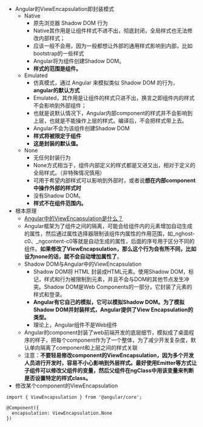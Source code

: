 * Angular的ViewEncapsulation即封装模式
    * Native
        * 原先浏览器 Shadow DOM 行为
        * Native其作用是让组件样式不进不出，彻底封闭，全局样式也无法修改内部样式；
        * 应该一般不会用，因为一般都想让外部的通用样式影响到内部，比如bootstrap的一些样式
        * Angular将为组件创建Shadow DOM。
        * **样式的范围是组件。**
    * Emulated
        * 仿真模式，通过 Angular 来模拟类似 Shadow DOM 的行为，**angular的默认方式**
        * Emulated，其作用是让组件的样式只进不出，换言之即组件内的样式不会影响到外部组件；
        * 也就是说默认情况下，Angular内部component的样式并不会影响到上层，也就是不能操作上层的样式。编译后，不会把样式带上去。
        * Angular不会为该组件创建Shadow DOM
        * **样式将被限定于组件**
        * **这是封装的默认值。**
    * None
        * 无任何封装行为
        * None方式相当于，组件内部定义的样式都是又进又出，相对于定义的全局样式。（非特殊情况慎用）
        * 可用于希望内部样式可以影响到外部时，或者说**想在内部component中操作外部的样式时**
        * 没有Shadow DOM。
        * **样式不在组件范围内。**
* 根本原理
    * [Angular中的ViewEncapsulation是什么？](https://baijiahao.baidu.com/s?id=1603683113292930767&wfr=spider&for=pc)
    * Angular框架为了组件之间的隔离，可能会给组件内的元素增加自动生成的属性，然后通过属性选择器限制该组件内属性的作用范围，如_nghost-c0、_ngcontent-c0等就是自动生成的属性，后面的序号用于区分不同的组件。**如果修改了ViewEncapsulation，那么这个行为会有所不同，比如设为none的话，就不会自动增加属性了**。
    * Shadow DOM与Angular中的ViewEncapsulation
        * Shadow DOM将 HTML 封装成HTML元素。使用Shadow DOM，标记，样式和行为被限制到元素，并且不会与DOM的其他节点发生冲突。Shadow DOM是Web Components的一部分，它封装了元素的样式和登录。
        * **Angular有它自己的模拟，它可以模拟Shadow DOM。为了模拟Shadow DOM并封装样式，Angular提供了View Encapsulation的类型。**
        * 理论上，Angular组件不是Web组件
    * Angular的component封装了web前端开发的底层细节，模拟成了桌面程序的样子，把每个component作为了一个整体，为了减少开发复杂度，默认单向隔离了component和上层之间的样式关联
    * 注意：**不要轻易修改component的ViewEncapsulation，因为多个开发人员进行开发时，容易不小心影响到外层样式。最好使用Emitter等方式让子组件可以修改父组件的变量，然后父组件在ngClass中用该变量来判断是否设置特定的样式class。**
* 修改某个component的ViewEncapsulation

```
import { ViewEncapsulation } from '@angular/core';

@Component({
  encapsulation: ViewEncapsulation.None
})
```